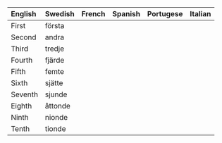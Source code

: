 | English | Swedish | French | Spanish | Portugese | Italian |
| :------ | :------ | :----- | :------ | :-------- | :------ |
| First   | första  |        |
| Second  | andra   |        |
| Third   | tredje  |        |
| Fourth  | fjärde  |        |
| Fifth   | femte   |        |
| Sixth   | sjätte  |        |
| Seventh | sjunde  |        |
| Eighth  | åttonde |        |
| Ninth   | nionde  |        |
| Tenth   | tionde  |        |
